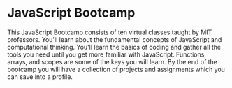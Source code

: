 # JavaScript Bootcamp
This JavaScript Bootcamp consists of ten virtual classes taught by MIT professors. You'll learn about the fundamental concepts of JavaScript and computational thinking. You'll learn the basics of coding and gather all the tools you need until you get more familiar with JavaScript. Functions, arrays, and scopes are some of the keys you will learn. By the end of the bootcamp you will have a collection of projects and assignments which you can save into a profile.